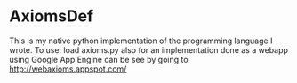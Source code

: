 AxiomsDef
=========

This is my native python implementation of the programming language I wrote. To use: load axioms.py
also for an implementation done as a webapp using Google App Engine can be see by going to 
http://webaxioms.appspot.com/ 
